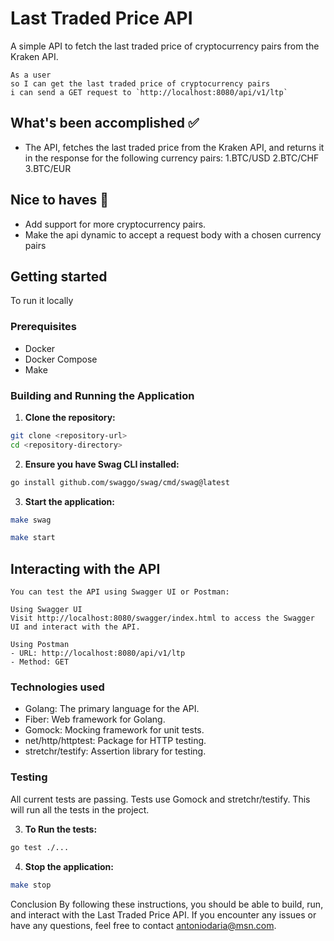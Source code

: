 # Last Traded Price API

A simple API to fetch the last traded price of cryptocurrency pairs from the Kraken API.


```
As a user
so I can get the last traded price of cryptocurrency pairs
i can send a GET request to `http://localhost:8080/api/v1/ltp`
```

## What's been accomplished ✅

- The API, fetches the last traded price from the Kraken API, and returns it in the response for the following currency pairs:
1.BTC/USD
2.BTC/CHF
3.BTC/EUR

## Nice to haves 💫

- Add support for more cryptocurrency pairs.
- Make the api dynamic to accept a request body with a chosen currency pairs


## Getting started

To run it locally 

### Prerequisites

- Docker
- Docker Compose
- Make

### Building and Running the Application

1. **Clone the repository:**
```sh
git clone <repository-url>
cd <repository-directory>
```
   
2. **Ensure you have Swag CLI installed:**
```sh
go install github.com/swaggo/swag/cmd/swag@latest
```

3. **Start the application:**
```sh
make swag 

make start
```

## Interacting with the API
```
You can test the API using Swagger UI or Postman:

Using Swagger UI
Visit http://localhost:8080/swagger/index.html to access the Swagger UI and interact with the API.

Using Postman
- URL: http://localhost:8080/api/v1/ltp
- Method: GET
```

### Technologies used
- Golang: The primary language for the API.
- Fiber: Web framework for Golang.
- Gomock: Mocking framework for unit tests.
- net/http/httptest: Package for HTTP testing.
- stretchr/testify: Assertion library for testing.


### Testing
All current tests are passing. Tests use Gomock and stretchr/testify.
This will run all the tests in the project.


3. **To Run the tests:**
```sh
go test ./...
```

4. **Stop the application:**
```sh
make stop
```

Conclusion
By following these instructions, you should be able to build, run, and interact with the Last Traded Price API. If you encounter any issues or have any questions, feel free to contact antoniodaria@msn.com.